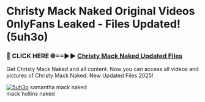 # Christy Mack Naked Original Videos 0nlyFans Leaked - Files Updated! (5uh3o)

<h3>🔴 CLICK HERE 🌐==►► <a href="https://tinyurl.com/up5wt9bj" rel="nofollow">Christy Mack Naked Updated Files</a></h3>

Get Christy Mack Naked and all content. Now you can access all videos and pictures of Christy Mack Naked. New Updated Files 2025!

[![5uh3o](https://i.imgur.com/ABiUzMV.gif)](https://tinyurl.com/up5wt9bj)
samantha mack naked<br>
mack hollins naked